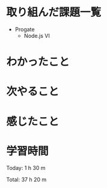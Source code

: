 # 取り組んだ課題一覧
- Progate
  - Node.js VI
  
# わかったこと


# 次やること


# 感じたこと


# 学習時間
Today: 1 h 30 m

Total: 37 h 20 m
